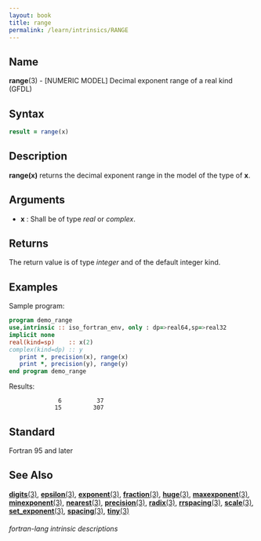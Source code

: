 ```yaml
---
layout: book
title: range
permalink: /learn/intrinsics/RANGE
---
```

## __Name__

__range__(3) - \[NUMERIC MODEL\] Decimal exponent range of a real kind
(GFDL)

## __Syntax__
```fortran
result = range(x)
```
## __Description__

__range(x)__ returns the decimal exponent range in the model of the type
of __x__.

## __Arguments__

  - __x__
    : Shall be of type _real_ or _complex_.

## __Returns__

The return value is of type _integer_ and of the default integer kind.

## __Examples__

Sample program:

```fortran
program demo_range
use,intrinsic :: iso_fortran_env, only : dp=>real64,sp=>real32
implicit none
real(kind=sp)    :: x(2)
complex(kind=dp) :: y
   print *, precision(x), range(x)
   print *, precision(y), range(y)
end program demo_range
```
  Results:
```text
              6          37
             15         307
```

## __Standard__

Fortran 95 and later

## __See Also__

[__digits__(3)](DIGITS),
[__epsilon__(3)](EPSILON),
[__exponent__(3)](EXPONENT),
[__fraction__(3)](FRACTION),
[__huge__(3)](HUGE),
[__maxexponent__(3)](MAXEXPONENT),
[__minexponent__(3)](MINEXPONENT),
[__nearest__(3)](NEAREST),
[__precision__(3)](PRECISION),
[__radix__(3)](RADIX),
[__rrspacing__(3)](RRSPACING),
[__scale__(3)](SCALE),
[__set\_exponent__(3)](SET_EXPONENT),
[__spacing__(3)](SPACING),
[__tiny__(3)](TINY)

###### fortran-lang intrinsic descriptions
